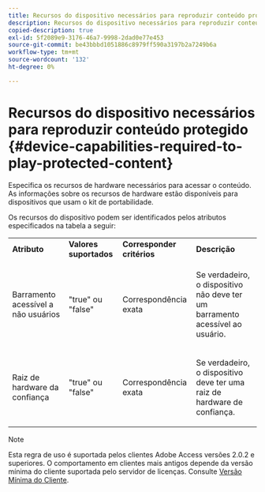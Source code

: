 ```yaml
---
title: Recursos do dispositivo necessários para reproduzir conteúdo protegido
description: Recursos do dispositivo necessários para reproduzir conteúdo protegido
copied-description: true
exl-id: 5f2089e9-3176-46a7-9998-2dad0e77e453
source-git-commit: be43bbbd1051886c8979ff590a3197b2a7249b6a
workflow-type: tm+mt
source-wordcount: '132'
ht-degree: 0%

---
```


# Recursos do dispositivo necessários para reproduzir conteúdo protegido {#device-capabilities-required-to-play-protected-content}

Especifica os recursos de hardware necessários para acessar o conteúdo. As informações sobre os recursos de hardware estão disponíveis para dispositivos que usam o kit de portabilidade.

Os recursos do dispositivo podem ser identificados pelos atributos especificados na tabela a seguir:

<table id="table_v3n_fks_n4"> 
 <tbody> 
  <tr> 
   <td><b>Atributo</b> </td> 
   <td><b>Valores suportados</b> </td> 
   <td><b>Corresponder critérios</b> </td> 
   <td><b>Descrição</b> </td> 
  </tr> 
  <tr> 
   <td colname="1" class="- topic/entry "> <p class="- topic/p ">Barramento acessível a não usuários </p> </td> 
   <td colname="2" class="- topic/entry "> <p class="- topic/p ">"true" ou "false" </p> </td> 
   <td colname="3" class="- topic/entry "> <p class="- topic/p ">Correspondência exata </p> </td> 
   <td colname="4" class="- topic/entry "> <p class="- topic/p ">Se verdadeiro, o dispositivo não deve ter um barramento acessível ao usuário. </p> </td> 
  </tr> 
  <tr> 
   <td colname="1" class="- topic/entry "> <p class="- topic/p ">Raiz de hardware da confiança </p> </td> 
   <td colname="2" class="- topic/entry "> <p class="- topic/p ">"true" ou "false" </p> </td> 
   <td colname="3" class="- topic/entry "> <p class="- topic/p ">Correspondência exata </p> </td> 
   <td colname="4" class="- topic/entry "> <p class="- topic/p ">Se verdadeiro, o dispositivo deve ter uma raiz de hardware de confiança. </p> </td> 
  </tr> 
 </tbody> 
</table>

>[!NOTE]
>
>Esta regra de uso é suportada pelos clientes Adobe Access versões 2.0.2 e superiores. O comportamento em clientes mais antigos depende da versão mínima do cliente suportada pelo servidor de licenças. Consulte [Versão Mínima do Cliente](../../../../aaxs-protecting-content/content-setting-up-the-sdk/content-setting-up-the-dev-env.md).

